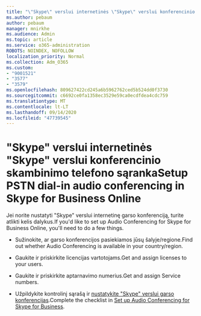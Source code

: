 ```yaml
---
title: "\"Skype\" verslui internetinės \"Skype\" verslui konferencinio skambinimo telefono sąranka"
ms.author: pebaum
author: pebaum
manager: mnirkhe
ms.audience: Admin
ms.topic: article
ms.service: o365-administration
ROBOTS: NOINDEX, NOFOLLOW
localization_priority: Normal
ms.collection: Adm_O365
ms.custom:
- "9001521"
- "3577"
- "3579"
ms.openlocfilehash: 809627422cd245a6b5962762ced5b524dd0f3730
ms.sourcegitcommit: c6692ce0fa1358ec3529e59ca0ecdfdea4cdc759
ms.translationtype: MT
ms.contentlocale: lt-LT
ms.lasthandoff: 09/14/2020
ms.locfileid: "47739545"
---
```

# <a name="setup-pstn-dial-in-audio-conferencing-in-skype-for-business-online"></a><span data-ttu-id="ce58a-102">"Skype" verslui internetinės "Skype" verslui konferencinio skambinimo telefono sąranka</span><span class="sxs-lookup"><span data-stu-id="ce58a-102">Setup PSTN dial-in audio conferencing in Skype for Business Online</span></span>

<span data-ttu-id="ce58a-103">Jei norite nustatyti "Skype" verslui internetinę garso konferenciją, turite atlikti kelis dalykus.</span><span class="sxs-lookup"><span data-stu-id="ce58a-103">If you'd like to set up Audio Conferencing for Skype for Business Online, you'll need to do a few things.</span></span> 

- <span data-ttu-id="ce58a-104">Sužinokite, ar garso konferencijos pasiekiamos jūsų šalyje/regione.</span><span class="sxs-lookup"><span data-stu-id="ce58a-104">Find out whether Audio Conferencing is available in your country/region.</span></span>

- <span data-ttu-id="ce58a-105">Gaukite ir priskirkite licencijas vartotojams.</span><span class="sxs-lookup"><span data-stu-id="ce58a-105">Get and assign licenses to your users.</span></span>

- <span data-ttu-id="ce58a-106">Gaukite ir priskirkite aptarnavimo numerius.</span><span class="sxs-lookup"><span data-stu-id="ce58a-106">Get and assign Service numbers.</span></span>

- <span data-ttu-id="ce58a-107">Užpildykite kontrolinį sąrašą ir [nustatykite "Skype" verslui garso konferencijas](https://docs.microsoft.com/SkypeForBusiness/audio-conferencing-in-office-365/set-up-audio-conferencing).</span><span class="sxs-lookup"><span data-stu-id="ce58a-107">Complete the checklist in [Set up Audio Conferencing for Skype for Business](https://docs.microsoft.com/SkypeForBusiness/audio-conferencing-in-office-365/set-up-audio-conferencing).</span></span>
